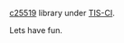 [c25519](https://www.dlbeer.co.nz/oss/c25519.html) library under [TIS-CI](https://ci.trust-in-soft.com).

Lets have fun.

